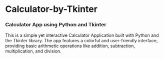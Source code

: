 # Calculator-by-Tkinter
<h3>Calculator App using Python and Tkinter</h3> 
This is a simple yet interactive Calculator Application built with Python and the Tkinter library. The app features a colorful and user-friendly interface, providing basic arithmetic operations like addition, subtraction, multiplication, and division.
